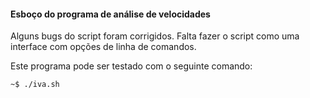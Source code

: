 #### Esboço do programa de análise de velocidades

Alguns bugs do script foram corrigidos.
Falta fazer o script como uma interface com opções de linha de comandos.

Este programa pode ser testado com o seguinte comando:

```sh
~$ ./iva.sh
```
